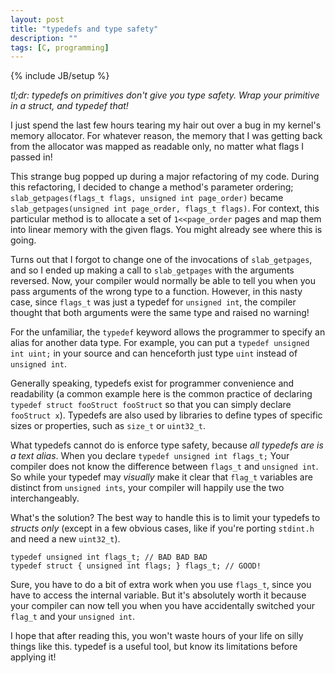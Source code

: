 ```yaml
---
layout: post
title: "typedefs and type safety"
description: ""
tags: [C, programming]
---
```

{% include JB/setup %}

*tl;dr: typedefs on primitives don't give you type safety. Wrap your
primitive in a struct, and typedef that!*

I just spend the last few hours tearing my hair out over a bug in my
kernel's memory allocator. For whatever reason, the memory that I was
getting back from the allocator was mapped as readable only, no matter
what flags I passed in!

This strange bug popped up during a major refactoring of my code. During
this refactoring, I decided to change a method's parameter ordering;
`slab_getpages(flags_t flags, unsigned int page_order)` became
`slab_getpages(unsigned int page_order, flags_t flags)`. For context,
this particular method is to allocate a set of `1<<page_order` pages and
map them into linear memory with the given flags. You might already see
where this is going.

Turns out that I forgot to change one of the invocations of
`slab_getpages`, and so I ended up making a call to `slab_getpages` with
the arguments reversed. Now, your compiler would normally be able to
tell you when you pass arguments of the wrong type to a function. 
However, in this nasty case, since `flags_t` was just a typedef for
`unsigned int`, the compiler thought that both arguments were the same
type and raised no warning!

For the unfamiliar, the `typedef` keyword allows the programmer to
specify an alias for another data type. For example, you can put a
`typedef unsigned int uint;` in your source and can henceforth just type
`uint` instead of `unsigned int`.

Generally speaking, typedefs exist for programmer convenience and
readability (a common example here is the common practice of declaring
`typedef struct fooStruct fooStruct` so that you can simply declare
`fooStruct x`). Typedefs are also used by libraries to define types of
specific sizes or properties, such as `size_t` or `uint32_t`.

What typedefs cannot do is enforce type safety, because *all typedefs
are is a text alias*. When you declare `typedef unsigned int flags_t;`
Your compiler does not know the difference between `flags_t` and
`unsigned int`. So while your typedef may *visually* make it clear that
`flag_t` variables are distinct from `unsigned ints`, your compiler will
happily use the two interchangeably.

What's the solution? The best way to handle this is to limit your
typedefs to *structs only* (except in a few obvious cases, like if
you're porting `stdint.h` and need a new `uint32_t`).

    typedef unsigned int flags_t; // BAD BAD BAD
    typedef struct { unsigned int flags; } flags_t; // GOOD!

Sure, you have to do a bit of extra work when you use `flags_t`, since
you have to access the internal variable. But it's absolutely worth it
because your compiler can now tell you when you have accidentally
switched your `flag_t` and your `unsigned int`.

I hope that after reading this, you won't waste hours of your life on
silly things like this. typedef is a useful tool, but know its
limitations before applying it!
